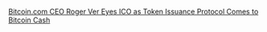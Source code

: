 [Bitcoin.com CEO Roger Ver Eyes ICO as Token Issuance Protocol Comes to Bitcoin Cash](https://cointelegraph.com/news/bitcoincom-ceo-roger-ver-eyes-ico-as-token-issuance-protocol-comes-to-bitcoin-cash)